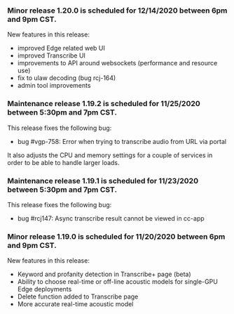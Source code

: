 ### Minor release 1.20.0 is scheduled for 12/14/2020 between 6pm and 9pm CST.

New features in this release:
* improved Edge related web UI
* improved Transcribe UI
* improvements to API around websockets (performance and resource use)
* fix to ulaw decoding (bug rcj-164)
* admin tool improvements

### Maintenance release 1.19.2 is scheduled for 11/25/2020 between 5:30pm and 7pm CST.

This release fixes the following bug:
* bug #vgp-758: Error when trying to transcribe audio from URL via portal

It also adjusts the CPU and memory settings for a couple of services in order to be able to handle larger loads.

### Maintenance release 1.19.1 is scheduled for 11/23/2020 between 5:30pm and 7pm CST.

This release fixes the following bug:
* bug #rcj147: Async transcribe result cannot be viewed in cc-app

### Minor release 1.19.0 is scheduled for 11/20/2020 between 6pm and 9pm CST.

New features in this release:
* Keyword and profanity detection in Transcribe+ page (beta)
* Ability to choose real-time or off-line acoustic models for single-GPU Edge deployments
* Delete function added to Transcribe page
* More accurate real-time acoustic model




































